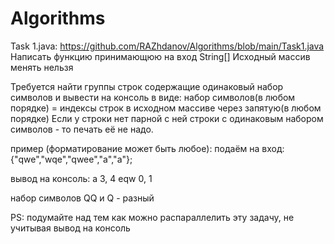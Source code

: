 # Algorithms

Task 1.java: https://github.com/RAZhdanov/Algorithms/blob/main/Task1.java
Написать функцию принимающюю на вход String[]
Исходный массив менять нельзя

Требуется найти группы строк содержащие одинаковый набор символов и вывести на консоль в виде:
набор символов(в любом порядке) = индексы строк в исходном массиве через запятую(в любом порядке)
Если у строки нет парной с ней строки с одинаковым набором символов - то печать её не надо.


пример  (форматирование может быть любое):
подаём на вход:  {"qwe","wqe","qwee","a","a"};

вывод на консоль:
a 3, 4
eqw 0, 1 

набор символов QQ и Q - разный

PS: подумайте над тем как можно распараллелить эту задачу, не учитывая вывод на консоль
